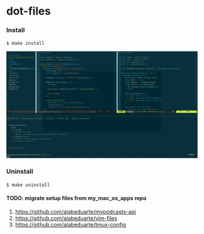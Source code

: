 dot-files
========

### Install

```
$ make install
```

![alt vim-screenshot](./vim/screenshot.jpeg)

### Uninstall

```
$ make uninstall
```

#### TODO: migrate setup files from my_mac_os_apps repo

1. https://github.com/alabeduarte/mypodcasts-api
2. https://github.com/alabeduarte/vim-files
3. https://github.com/alabeduarte/tmux-config
